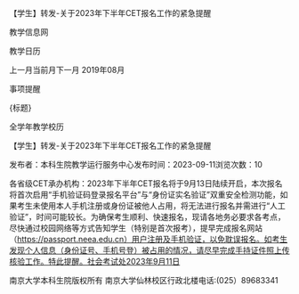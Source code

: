 






【学生】转发-关于2023年下半年CET报名工作的紧急提醒





























教学信息网







































教学日历



上一月当前月下一月
2019年08月





事项提醒


{标题}


全学年教学校历
























【学生】转发-关于2023年下半年CET报名工作的紧急提醒

发布者：本科生院教学运行服务中心发布时间：2023-09-11浏览次数：10

各省级CET承办机构：2023年下半年CET报名将于9月13日陆续开启，本次报名将首次启用“手机验证码登录报名平台”与“身份证实名验证”双重安全检测功能，如果考生未使用本人手机注册或身份证被他人占用，将无法进行报名并需进行“人工验证”，时间可能较长。为确保考生顺利、快速报名，现请各地务必要求各考点，尽快通过校园网络等方式告知学生（特别是首次报考），提早完成报名网站（https://passport.neea.edu.cn）用户注册及手机验证，以免耽误报名。如考生发现个人信息（身份证号、手机号登）被占用的情况，请尽早完成手持证件照上传核验工作。特此提醒。社会考试处2023年9月11日

















南京大学本科生院版权所有
南京大学仙林校区行政北楼电话:(025）89683341






















